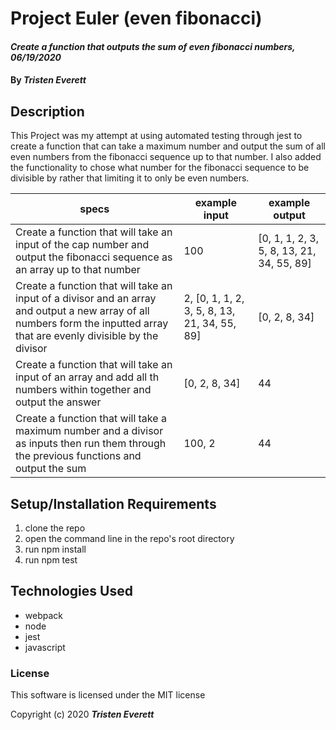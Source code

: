 # Project Euler (even fibonacci)

#### _Create a function that outputs the sum of even fibonacci numbers, 06/19/2020_

#### By _**Tristen Everett**_

## Description

This Project was my attempt at using automated testing through jest to create a function that can take a maximum number and output the sum of all even numbers from the fibonacci sequence up to that number. I also added the functionality to chose what number for the fibonacci sequence to be divisible by rather that limiting it to only be even numbers.

|specs|example input|example output|
|-|-|-|
|Create a function that will take an input of the cap number and output the fibonacci sequence as an array up to that number|100|[0, 1, 1, 2, 3, 5, 8, 13, 21, 34, 55, 89]|
|Create a function that will take an input of a divisor and an array and output a new array of all numbers form the inputted array that are evenly divisible by the divisor|2, [0, 1, 1, 2, 3, 5, 8, 13, 21, 34, 55, 89]|[0, 2, 8, 34]|
|Create a function that will take an input of an array and add all th numbers within together and output the answer|[0, 2, 8, 34]|44|
|Create a function that will take a maximum number and a divisor as inputs then run them through the previous functions and output the sum|100, 2|44|


## Setup/Installation Requirements

1. clone the repo
2. open the command line in the repo's root directory
3. run npm install
4. run npm test

## Technologies Used

* webpack
* node
* jest
* javascript

### License

This software is licensed under the MIT license

Copyright (c) 2020 **_Tristen Everett_**